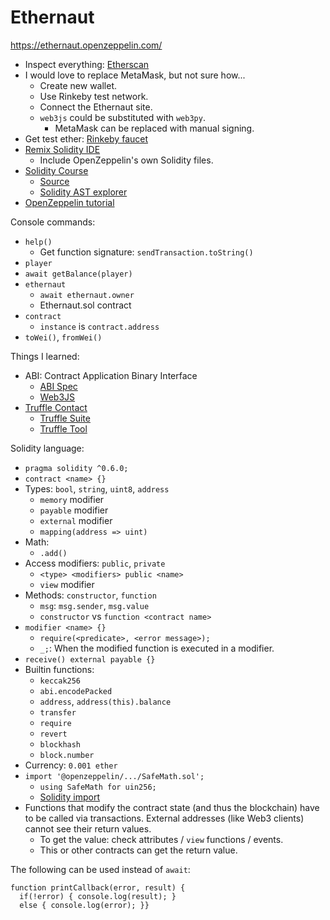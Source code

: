 Ethernaut
=========

https://ethernaut.openzeppelin.com/

* Inspect everything: [Etherscan](https://etherscan.io/)
* I would love to replace MetaMask, but not sure how...
  * Create new wallet.
  * Use Rinkeby test network.
  * Connect the Ethernaut site.
  * `web3js` could be substituted with `web3py`.
    * MetaMask can be replaced with manual signing.
* Get test ether: [Rinkeby faucet](https://faucets.chain.link/rinkeby)
* [Remix Solidity IDE](remix.ethereum.org)
  * Include OpenZeppelin's own Solidity files.
* [Solidity Course](https://www.youtube.com/watch?v=M576WGiDBdQ)
  * [Source](https://github.com/smartcontractkit/full-blockchain-solidity-course-py)
  * [Solidity AST explorer](https://github.com/iamdefinitelyahuman/py-solc-ast)
* [OpenZeppelin tutorial](https://docs.openzeppelin.com/learn/developing-smart-contracts)

Console commands:
* `help()`
  * Get function signature: `sendTransaction.toString()`
* `player`
* `await getBalance(player)`
* `ethernaut`
  * `await ethernaut.owner`
  * Ethernaut.sol contract
* `contract`
  * `instance` is `contract.address`
* `toWei()`, `fromWei()`

Things I learned:
* ABI: Contract Application Binary Interface
  * [ABI Spec](https://docs.soliditylang.org/en/develop/abi-spec.html)
  * [Web3JS](https://web3js.readthedocs.io/en/v1.7.0/)
* [Truffle Contact](https://www.npmjs.com/package/@truffle/contract)
  * [Truffle Suite](https://trufflesuite.com/docs/truffle/)
  * [Truffle Tool](https://github.com/trufflesuite/truffle)

Solidity language:
* `pragma solidity ^0.6.0;`
* `contract <name> {}`
* Types: `bool`, `string`, `uint8`, `address`
  * `memory` modifier
  * `payable` modifier
  * `external` modifier
  * `mapping(address => uint)`
* Math:
  * `.add()`
* Access modifiers: `public`, `private`
  * `<type> <modifiers> public <name>`
  * `view` modifier
* Methods: `constructor`, `function`
  * `msg`: `msg.sender`, `msg.value`
  * `constructor` vs `function <contract name>`
* `modifier <name> {}`
  * `require(<predicate>, <error message>);`
  * `_;`: When the modified function is executed in a modifier.
* `receive() external payable {}`
* Builtin functions:
  * `keccak256`
  * `abi.encodePacked`
  * `address`, `address(this).balance`
  * `transfer`
  * `require`
  * `revert`
  * `blockhash`
  * `block.number`
* Currency: `0.001 ether`
* `import '@openzeppelin/.../SafeMath.sol';`
  * `using SafeMath for uin256;`
  * [Solidity import](https://remix-ide.readthedocs.io/en/latest/import.html)
* Functions that modify the contract state (and thus the blockchain)
 have to be called via transactions. External addresses (like Web3
 clients) cannot see their return values.
  * To get the value: check attributes / `view` functions / events.
  * This or other contracts can get the return value.

The following can be used instead of `await`:
```
function printCallback(error, result) {
  if(!error) { console.log(result); }
  else { console.log(error); }}
```
